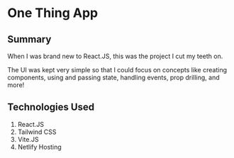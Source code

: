# One Thing App

## Summary

When I was brand new to React.JS, this was the project I cut my teeth on.

The UI was kept very simple so that I could focus on concepts like creating components, using and passing state, handling events, prop drilling, and more!

## Technologies Used

1. React.JS
2. Tailwind CSS
3. Vite.JS
4. Netlify Hosting
